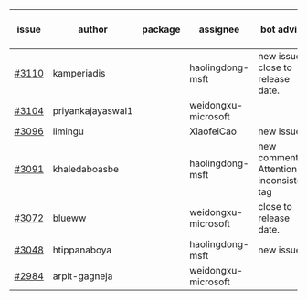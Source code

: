 | issue | author | package | assignee | bot advice | created date of issue | target release date | date from target |
| ------ | ------ | ------ | ------ | ------ | ------ | ------ | :-----: |
| [#3110](https://github.com/Azure/sdk-release-request/issues/3110) | kamperiadis |  | haolingdong-msft | new issue. close to release date.  | 08-23 | 08-25 | 0 |
| [#3104](https://github.com/Azure/sdk-release-request/issues/3104) | priyankajayaswal1 |  | weidongxu-microsoft |  | 08-22 | 09-05 |  |
| [#3096](https://github.com/Azure/sdk-release-request/issues/3096) | limingu |  | XiaofeiCao | new issue. | 08-18 | 08-31 |  |
| [#3091](https://github.com/Azure/sdk-release-request/issues/3091) | khaledaboasbe |  | haolingdong-msft | new comment. Attention to inconsistent tag | 08-15 | 08-29 |  |
| [#3072](https://github.com/Azure/sdk-release-request/issues/3072) | blueww |  | weidongxu-microsoft | close to release date.  | 08-09 | 08-23 | -1 |
| [#3048](https://github.com/Azure/sdk-release-request/issues/3048) | htippanaboya |  | haolingdong-msft | new issue. | 07-27 | 08-03 |  |
| [#2984](https://github.com/Azure/sdk-release-request/issues/2984) | arpit-gagneja |  | weidongxu-microsoft |  | 07-05 | 09-30 |  |
